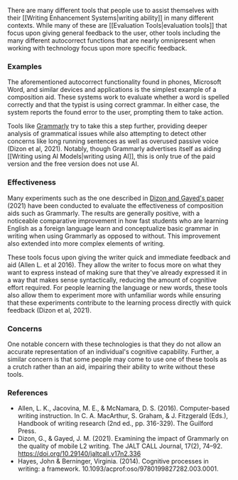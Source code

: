 There are many different tools that people use to assist themselves with their [[Writing Enhancement Systems|writing ability]] in many different contexts. While many of these are [[Evaluation Tools|evaluation tools]] that focus upon giving general feedback to the user, other tools including the many different autocorrect functions that are nearly omnipresent when working with technology focus upon more specific feedback.
### Examples

The aforementioned autocorrect functionality found in phones, Microsoft Word, and similar devices and applications is the simplest example of a composition aid. These systems work to evaluate whether a word is spelled correctly and that the typist is using correct grammar. In either case, the system reports the found error to the user, prompting them to take action.

Tools like [Grammarly](https://www.grammarly.com/) try to take this a step further, providing deeper analysis of grammatical issues while also attempting to detect other concerns like long running sentences as well as overused passive voice (Dizon et al, 2021). Notably, though Grammarly advertises itself as aiding [[Writing using AI Models|writing using AI]], this is only true of the paid version and the free version does not use AI.
### Effectiveness

Many experiments such as the one described in [Dizon and Gayed's paper](https://www.castledown.com.au/journals/jaltcall/article/view/jaltcall.v17n2.336) (2021) have been conducted to evaluate the effectiveness of composition aids such as Grammarly. The results are generally positive, with a noticeable comparative improvement in how fast students who are learning English as a foreign language learn and conceptualize basic grammar in writing when using Grammarly as opposed to without. This improvement also extended into more complex elements of writing.

These tools focus upon giving the writer quick and immediate feedback and aid (Allen L. et al 2016). They allow the writer to focus more on what they want to express instead of making sure that they've already expressed it in a way that makes sense syntactically, reducing the amount of cognitive effort required. For people learning the language or new words, these tools also allow them to experiment more with unfamiliar words while ensuring that these experiments contribute to the learning process directly with quick feedback (Dizon et al, 2021).
### Concerns

One notable concern with these technologies is that they do not allow an accurate representation of an individual's cognitive capability. Further, a similar concern is that some people may come to use one of these tools as a crutch rather than an aid, impairing their ability to write without these tools.
### References

- Allen, L. K., Jacovina, M. E., & McNamara, D. S. (2016). Computer-based writing instruction. In C. A. MacArthur, S. Graham, & J. Fitzgerald (Eds.), Handbook of writing research (2nd ed., pp. 316-329). The Guilford Press.
- Dizon, G., & Gayed, J. M. (2021). Examining the impact of Grammarly on the quality of mobile L2 writing. The JALT CALL Journal, 17(2), 74–92. https://doi.org/10.29140/jaltcall.v17n2.336
- Hayes, John & Berninger, Virginia. (2014). Cognitive processes in writing: a framework. 10.1093/acprof:oso/9780199827282.003.0001.
